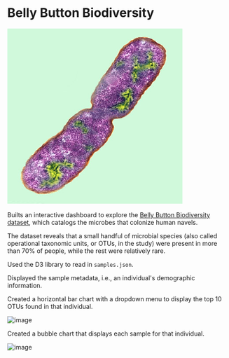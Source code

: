 # Belly Button Biodiversity

![Bacteria by filterforge.com](Images/bacteria.jpg)

Builts an interactive dashboard to explore the [Belly Button Biodiversity dataset](http://robdunnlab.com/projects/belly-button-biodiversity/), which catalogs the microbes that colonize human navels.

The dataset reveals that a small handful of microbial species (also called operational taxonomic units, or OTUs, in the study) were present in more than 70% of people, while the rest were relatively rare.

Used the D3 library to read in `samples.json`.

Displayed the sample metadata, i.e., an individual's demographic information.

Created a horizontal bar chart with a dropdown menu to display the top 10 OTUs found in that individual.


![image](https://user-images.githubusercontent.com/90559756/163401816-7e9220dd-9f22-44fa-a579-b28e580c6abe.png)


Created a bubble chart that displays each sample for that individual.

![image](https://user-images.githubusercontent.com/90559756/163402219-c28fe3b1-6f30-43aa-8969-fda12e7fe876.png)
